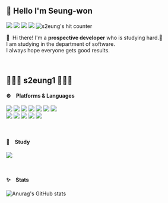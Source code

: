 ## 🤞 Hello I'm Seung-won

<p>
  <a href="https://github.com/s2eung1" target="_blank"><img src="https://img.shields.io/badge/GitHub-181717?style=flat&logo=GitHub&logoColor=white"/></a>
  <a href="https://www.instagram.com/s2eung_1" target="_blank"><img src="https://img.shields.io/badge/Instagram-E4405F?style=flat&logo=Instagram&logoColor=white"/></a>
  <a href="https://www.acmicpc.net/user/s2eung1" target="_blank"><img src="https://img.shields.io/badge/BaekJoon-2FA4FF?style=flat&logo=Bilibili&logoColor=white"/></a>
  <a href="mailto:jswking1209@gmail.com" target="_blank"><img src="https://img.shields.io/badge/jswking1209@gmail.com-EA4335?style=flat&logo=Gmail&logoColor=white"/></a>
  <img src="https://hits.seeyoufarm.com/api/count/incr/badge.svg?url=https%3A%2F%2Fgithub.com%2Fdoputer&count_bg=%2379C83D&title_bg=%23555555&icon=ghostery.svg&icon_color=%23FFFFFF&title=hits&edge_flat=false" alt="s2eung's hit counter"/>
</p>

<p>
  👋&nbsp; Hi there! I'm a <b>prospective developer</b> who is studying hard.🚀<br/>
  I am studying in the department of software.<br/>
  I always hope everyone gets good results.<br/>
</p>
</br>




## 👩🏻‍💻 s2eung1 👩🏻‍💻

#### ⚙️ Platforms & Languages  

<p>
  <img src="https://img.shields.io/badge/React-61DAFB?style=flat&logo=React&logoColor=black"/>
  <img src="https://img.shields.io/badge/Python-3776AB?style=flat&logo=python&logoColor=white"> 
  <img src="https://img.shields.io/badge/C-1B1A17?style=flat&logo=C&logoColor=white"/>
  <img src="https://img.shields.io/badge/C++-00599C?style=flat&logo=c%2B%2B&logoColor=white">
  <img src="https://img.shields.io/badge/Android-3DDC84?style=flat&logo=Android&logoColor=white"/>
  <img src="https://img.shields.io/badge/HTML-E34F26?style=flat&logo=html5&logoColor=white">
  <img src="https://img.shields.io/badge/CSS-1572B6?style=flat&logo=css3&logoColor=white"><br>
  <img src="https://img.shields.io/badge/JavaScript-F7DF1E?style=flat&logo=javascript&logoColor=white">
  <img src="https://img.shields.io/badge/MySQL-4479A1?style=flat&logo=mysql&logoColor=white">
  <img src="https://img.shields.io/badge/MongoDB-47A248?style=flat&logo=MongoDB&logoColor=white">
  <img src="https://img.shields.io/badge/Angular.js-DD0031?style=flat&logo=angularjs&logoColor=white">
  <img src="https://img.shields.io/badge/Node.js-339933?style=flat&logo=Node.js&logoColor=white">
  <br>
</p>
</br>

#### 🌱 Study
<p>
  <a href="https://solved.ac/profile/s2eung1"><img src="http://mazandi.herokuapp.com/api?handle=s2eung1&theme=warm" /></a>
</p>
</br>


#### ✨ Stats
![Anurag's GitHub stats](https://github-readme-stats.vercel.app/api?username=s2eung1&theme=buefy&show_icons=true)


<!--
**s2eung1/s2eung1** is a ✨ _special_ ✨ repository because its `README.md` (this file) appears on your GitHub profile.

Here are some ideas to get you started:

- 🔭 I’m currently working on ...
- 🌱 I’m currently learning ...
- 👯 I’m looking to collaborate on ...
- 🤔 I’m looking for help with ...
- 💬 Ask me about ...
- 📫 How to reach me: ...
- 😄 Pronouns: ...
- ⚡ Fun fact: ...
-->
